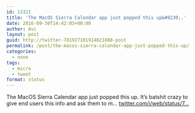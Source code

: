 ```yaml
---
id: 13321
title: 'The MacOS Sierra Calendar app just popped this up&#8230;.'
date: 2016-09-30T14:42:03+00:00
author: Avi
layout: post
guid: http://twitter-781927101914021888-post
permalink: /post/the-macos-sierra-calendar-app-just-popped-this-up/
categories:
  - none
tags:
  - micro
  - tweet
format: status
---
```

The MacOS Sierra Calendar app just popped this up. It’s batshit crazy to give end users this info and ask them to m… [twitter.com/i/web/status/7…](https://twitter.com/i/web/status/781927101914021888)